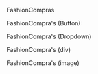 <p>FashionCompras</p>
<p>FashionCompra's (Button) </p>
<p>FashionCompra's (Dropdown) </p>
<p>FashionCompra's (div) </p>
<p>FashionCompra's (image) </p>